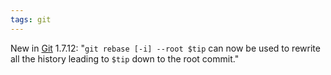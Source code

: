```yaml
---
tags: git
---
```


New in [Git](/wiki/Git) 1.7.12: "`git rebase [-i] --root $tip` can now be used to rewrite all the history leading to `$tip` down to the root commit."
